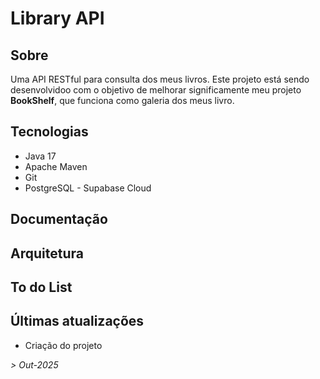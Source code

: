 # Library API

## Sobre

Uma API RESTful para consulta dos meus livros. 
Este projeto está sendo desenvolvidoo com o objetivo de melhorar significamente meu projeto **BookShelf**, 
que funciona como galeria dos meus livro.

## Tecnologias

- Java 17
- Apache Maven
- Git
- PostgreSQL - Supabase Cloud

## Documentação

## Arquitetura

## To do List


## Últimas atualizações
- Criação do projeto

_> Out-2025_